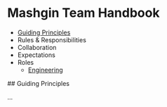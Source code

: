 # Mashgin Team Handbook

* [Guiding Principles](README.md#principles)
* Rules & Responsibilities
* Collaboration
* Expectations
* Roles
    * [Engineering](engineering.md)

<a name="principles"/>
## Guiding Principles

...

